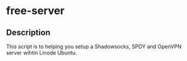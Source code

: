 # free-server

## Description

This script is to helping you setup a Shadowsocks, SPDY and OpenVPN server wihtin Linode Ubuntu.
